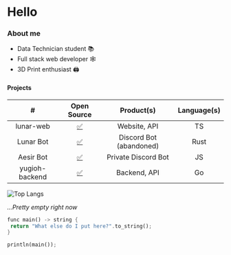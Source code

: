 # Hello
### About me
* Data Technician student 📚
* Full stack web developer 🕸️
* 3D Print enthusiast 🖨

#### Projects
| # | Open Source | Product(s) | Language(s) |
| :----: | :-: | :----: | :----: |
| lunar-web | [✅](https://github.com/HollowHuu/lunar-web) | Website, API | TS
| Lunar Bot | [✅](https://github.com/HollowHuu/lunar-bot) | Discord Bot (abandoned) | Rust
| Aesir Bot | [✅](https://github.com/HollowHuu/aesir-bot) | Private Discord Bot | JS
| yugioh-backend | [✅](https://github.com/Aesir-Development/yugioh-backend) | Backend, API | Go

![Top Langs](https://github-readme-stats.vercel.app/api/top-langs/?username=anuraghazra&langs_count=8&theme=radical&show_icons=true&layout=donut)
<br>



 _...Pretty empty right now_

```rust
func main() -> string {
 return "What else do I put here?".to_string();
}

println(main());
```
